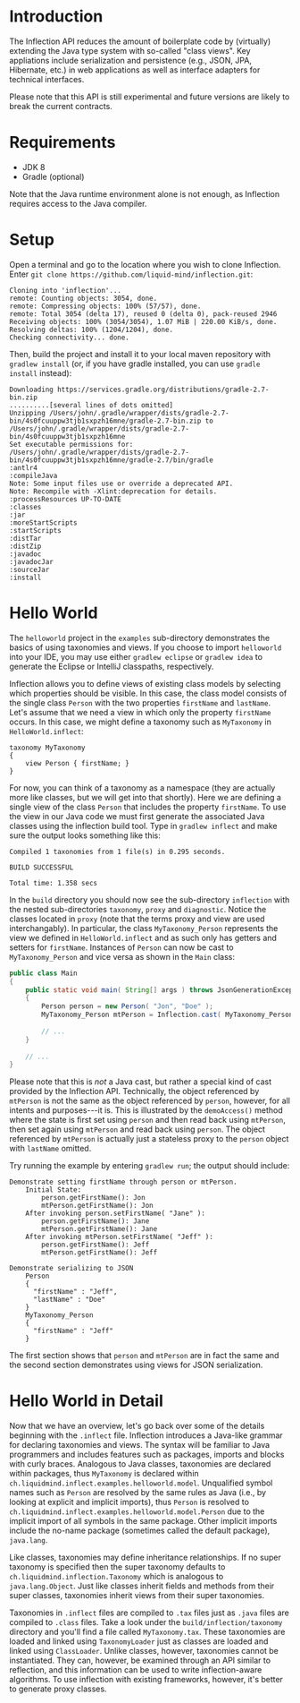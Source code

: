 # Introduction

The Inflection API reduces the amount of boilerplate code by (virtually) extending the Java type system with so-called "class views". Key appliations include serialization and persistence (e.g., JSON, JPA, Hibernate, etc.) in web applications as well as interface adapters for technical interfaces.

Please note that this API is still experimental and future versions are likely to break the current contracts.

# Requirements

* JDK 8
* Gradle (optional)

Note that the Java runtime environment alone is not enough, as Inflection requires access to the Java compiler.

# Setup

Open a terminal and go to the location where you wish to clone Inflection. Enter `git clone https://github.com/liquid-mind/inflection.git`:

	Cloning into 'inflection'...
	remote: Counting objects: 3054, done.
	remote: Compressing objects: 100% (57/57), done.
	remote: Total 3054 (delta 17), reused 0 (delta 0), pack-reused 2946
	Receiving objects: 100% (3054/3054), 1.07 MiB | 220.00 KiB/s, done.
	Resolving deltas: 100% (1204/1204), done.
	Checking connectivity... done.

Then, build the project and install it to your local maven repository with `gradlew install` (or, if you have gradle installed, you can use `gradle install` instead):

	Downloading https://services.gradle.org/distributions/gradle-2.7-bin.zip
	..........[several lines of dots omitted]
	Unzipping /Users/john/.gradle/wrapper/dists/gradle-2.7-bin/4s0fcuuppw3tjb1sxpzh16mne/gradle-2.7-bin.zip to /Users/john/.gradle/wrapper/dists/gradle-2.7-bin/4s0fcuuppw3tjb1sxpzh16mne
	Set executable permissions for: /Users/john/.gradle/wrapper/dists/gradle-2.7-bin/4s0fcuuppw3tjb1sxpzh16mne/gradle-2.7/bin/gradle
	:antlr4
	:compileJava
	Note: Some input files use or override a deprecated API.
	Note: Recompile with -Xlint:deprecation for details.
	:processResources UP-TO-DATE
	:classes
	:jar
	:moreStartScripts
	:startScripts
	:distTar
	:distZip
	:javadoc
	:javadocJar
	:sourceJar
	:install

# Hello World

The `helloworld` project in the `examples` sub-directory demonstrates the basics of using taxonomies and views. If you choose to import `helloworld` into your IDE, you may use either `gradlew eclipse` or `gradlew idea` to generate the Eclipse or IntelliJ classpaths, respectively.

Inflection allows you to define views of existing class models by selecting which properties should be visible. In this case, the class model consists of the single class `Person` with the two properties `firstName` and `lastName`. Let's assume that we need a view in which only the property `firstName` occurs. In this case, we might define a taxonomy such as `MyTaxonomy` in `HelloWorld.inflect`:

	taxonomy MyTaxonomy
	{
		view Person { firstName; }
	}

For now, you can think of a taxonomy as a namespace (they are actually more like classes, but we will get into that shortly). Here we are defining a single view of the class `Person` that includes the property `firstName`. To use the view in our Java code we must first generate the associated Java classes using the inflection build tool. Type in `gradlew inflect` and make sure the output looks something like this:

	Compiled 1 taxonomies from 1 file(s) in 0.295 seconds.
	
	BUILD SUCCESSFUL
	
	Total time: 1.358 secs

In the `build` directory you should now see the sub-directory `inflection` with the nested sub-directories `taxonomy`, `proxy` and `diagnostic`. Notice the classes located in `proxy` (note that the terms proxy and view are used interchangably). In particular, the class `MyTaxonomy_Person` represents the view we defined in `HelloWorld.inflect` and as such only has getters and setters for `firstName`. Instances of `Person` can now be cast to `MyTaxonomy_Person` and vice versa as shown in the `Main` class:

```java
public class Main
{
	public static void main( String[] args ) throws JsonGenerationException, JsonMappingException, IOException
	{
		Person person = new Person( "Jon", "Doe" );
		MyTaxonomy_Person mtPerson = Inflection.cast( MyTaxonomy_Person.class, person );
		
		// ...
	}
	
	// ...
}
```

Please note that this is *not* a Java cast, but rather a special kind of cast provided by the Inflection API. Technically, the object referenced by `mtPerson` is not the same as the object referenced by `person`, however, for all intents and purposes---it is. This is illustrated by the `demoAccess()` method where the state is first set using `person` and then read back using `mtPerson`, then set again using `mtPerson` and read back using `person`. The object referenced by `mtPerson` is actually just a stateless proxy to the `person` object with `lastName` omitted.

Try running the example by entering `gradlew run`; the output should include:

	Demonstrate setting firstName through person or mtPerson.
	    Initial State:
	        person.getFirstName(): Jon
	        mtPerson.getFirstName(): Jon
	    After invoking person.setFirstName( "Jane" ):
	        person.getFirstName(): Jane
	        mtPerson.getFirstName(): Jane
	    After invoking mtPerson.setFirstName( "Jeff" ):
	        person.getFirstName(): Jeff
	        mtPerson.getFirstName(): Jeff
	
	Demonstrate serializing to JSON
	    Person
	    {
	      "firstName" : "Jeff",
	      "lastName" : "Doe"
	    }
	    MyTaxonomy_Person
	    {
	      "firstName" : "Jeff"
	    }

The first section shows that `person` and `mtPerson` are in fact the same and the second section demonstrates using views for JSON serialization.

# Hello World in Detail

Now that we have an overview, let's go back over some of the details beginning with the `.inflect` file. Inflection introduces a Java-like grammar for declaring taxonomies and views. The syntax will be familiar to Java programmers and includes features such as packages, imports and blocks with curly braces. Analogous to Java classes, taxonomies are declared within packages, thus `MyTaxonomy` is declared within `ch.liquidmind.inflect.examples.helloworld.model`. Unqualified symbol names such as `Person` are resolved by the same rules as Java (i.e., by looking at explicit and implicit imports), thus `Person` is resolved to `ch.liquidmind.inflect.examples.helloworld.model.Person` due to the implicit import of all symbols in the same package. Other implicit imports include the no-name package (sometimes called the default package), `java.lang`.

Like classes, taxonomies may define inheritance relationships. If no super taxonomy is specified then the super taxonomy defaults to `ch.liquidmind.inflection.Taxonomy` which is analogous to `java.lang.Object`. Just like classes inherit fields and methods from their super classes, taxonomies inherit views from their super taxonomies. 

Taxonomies in `.inflect` files are compiled to `.tax` files just as `.java` files are compiled to `.class` files. Take a look under the `build/inflection/taxonomy` directory and you'll find a file called `MyTaxonomy.tax`. These taxonomies are loaded and linked using `TaxonomyLoader` just as classes are loaded and linked using `ClassLoader`. Unlike classes, however, taxonomies cannot be instantiated. They can, however, be examined through an API similar to reflection, and this information can be used to write inflection-aware algorithms. To use inflection with existing frameworks, however, it's better to generate proxy classes.








